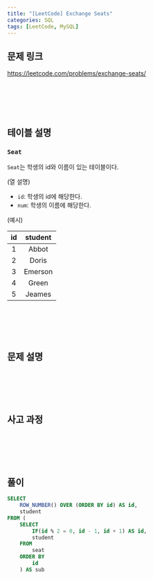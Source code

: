 ```yaml
---
title: "[LeetCode] Exchange Seats"
categories: SQL
tags: [LeetCode, MySQL]
---
```


## 문제 링크

<https://leetcode.com/problems/exchange-seats/>

<br><br><br><br>

## 테이블 설명

### `Seat`

`Seat`는 학생의 id와 이름이 있는 테이블이다.

(열 설명)

- `id`: 학생의 id에 해당한다.
- `num`: 학생의 이름에 해당한다.

(예시)

|id|student|
|:-:|:-:|
|1|Abbot|
|2|Doris|
|3|Emerson|
|4|Green|
|5|Jeames|

<br><br><br><br>

## 문제 설명

<br><br><br><br>

## 사고 과정

<br><br><br><br>

## 풀이

```sql
SELECT 
    ROW_NUMBER() OVER (ORDER BY id) AS id, 
    student 
FROM (
    SELECT 
        IF(id % 2 = 0, id - 1, id + 1) AS id, 
        student 
    FROM 
        seat 
    ORDER BY 
        id
    ) AS sub
```